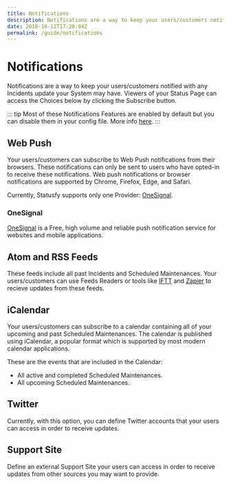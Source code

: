 ```yaml
---
title: Notifications
description: Notifications are a way to keep your users/customers notified with any Incidents update your System may have. Viewers of your Status Page can access the Choices below by clicking the Subscribe button.
date: 2018-10-12T17:28:04Z
permalink: /guide/notifications
---
```


# Notifications <Badge text="0.2.0+"/>

Notifications are a way to keep your users/customers notified with any Incidents update your System may have. Viewers of your Status Page can access the Choices below by clicking the Subscribe button.

::: tip
Most of these Notifications Features are enabled by default but you can disable them in your config file. More info [here](../config/README.md#notifications).
:::

## Web Push <Badge text="0.4.0+"/>

Your users/customers can subscribe to Web Push notifications from their browsers. These notifications can only be sent to users who have opted-in to receive these notifications. Web push notifications or browser notifications are supported by Chrome, Firefox, Edge, and Safari.

Currently, Statusfy supports only one Provider: [OneSignal](#onesignal).

### OneSignal <Badge text="0.4.0+"/>

[OneSignal][onesignal-home] is a Free, high volume and reliable push notification service for websites and mobile applications.

## Atom and RSS Feeds <Badge text="0.2.0+"/>

These feeds include all past Incidents and Scheduled Maintenances. Your users/customers can use Feeds Readers or tools like [IFTT][iftt-rss] and [Zapier][zapier-rss] to recieve updates from these feeds.

## iCalendar <Badge text="0.2.0+"/>

Your users/customers can subscribe to a calendar containing all of your upcoming and past Scheduled Maintenances. The calendar is published using iCalendar, a popular format which is supported by most modern calendar applications.

These are the events that are included in the Calendar:

- All active and completed Scheduled Maintenances.
- All upcoming Scheduled Maintenances.


## Twitter <Badge text="0.2.0+"/>

Currently, with this option, you can define Twitter accounts that your users can access in order to receive updates.

## Support Site <Badge text="0.2.0+"/>

Define an external Support Site your users can access in order to receive updates from other sources you may want to provide.



[iftt-rss]: https://ifttt.com/feed
[zapier-rss]: https://zapier.com/apps/rss/integrations
[onesignal-home]: https://onesignal.com/

